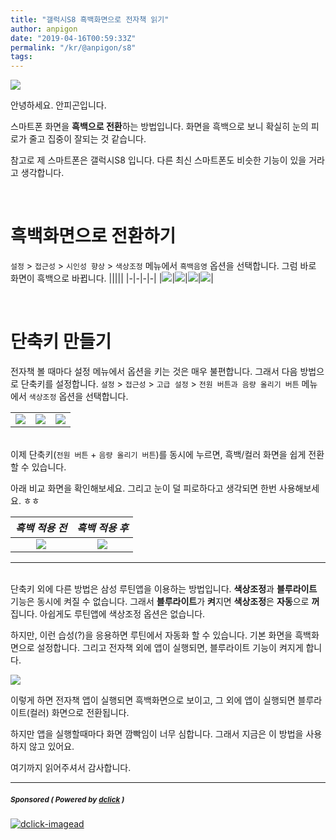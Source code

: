 ```yaml
---
title: "갤럭시S8 흑백화면으로 전자책 읽기"
author: anpigon
date: "2019-04-16T00:59:33Z"
permalink: "/kr/@anpigon/s8"
tags:
---
```

![](https://cdn.steemitimages.com/600x0/https://files.steempeak.com/file/steempeak/anpigon/YtmWxsB2-11.jpg)

안녕하세요. 안피곤입니다.

스마트폰 화면을 **흑백으로 전환**하는 방법입니다.
화면을 흑백으로 보니 확실히 눈의 피로가 줄고 집중이 잘되는 것 같습니다.

참고로 제 스마트폰은 갤럭시S8 입니다. 
다른 최신 스마트폰도 비슷한 기능이 있을 거라고 생각합니다.

<br>

# 흑백화면으로 전환하기
`설정` > `접근성` > `시인성 향상` > `색상조정` 메뉴에서 `흑백음영` 옵션을 선택합니다. 
그럼 바로 화면이 흑백으로 바뀝니다.
|||||
|-|-|-|-|
|![](https://cdn.steemitimages.com/200x0/https://files.steempeak.com/file/steempeak/anpigon/bKtrhZBl-1.jpg)|![](https://cdn.steemitimages.com/200x0/https://files.steempeak.com/file/steempeak/anpigon/sm6MWzLJ-2.jpg)|![](https://cdn.steemitimages.com/200x0/https://files.steempeak.com/file/steempeak/anpigon/aWfcsxoE-3.jpg)|![](https://cdn.steemitimages.com/200x0/https://files.steempeak.com/file/steempeak/anpigon/qiCKkH9X-4.jpg)|

<br>

# 단축키 만들기
전자책 볼 때마다 설정 메뉴에서 옵션을 키는 것은 매우 불편합니다. 그래서 다음 방법으로 단축키를 설정합니다.
`설정` > `접근성` > `고급 설정` > `전원 버튼과 음량 올리기 버튼` 메뉴에서 `색상조정` 옵션을 선택합니다.

||||
|-|-|-|
|![](https://cdn.steemitimages.com/200x0/https://files.steempeak.com/file/steempeak/anpigon/MwcOqgbF-5.jpg)|![](https://cdn.steemitimages.com/200x0/https://files.steempeak.com/file/steempeak/anpigon/eULunk6I-6.jpg)|![](https://cdn.steemitimages.com/200x0/https://files.steempeak.com/file/steempeak/anpigon/N86drVci-7.jpg)|

<br>이제 단축키(`전원 버튼` + `음량 올리기 버튼`)를 동시에 누르면, 흑백/컬러 화면을 쉽게 전환할 수 있습니다.

아래 비교 화면을 확인해보세요. 
그리고 눈이 덜 피로하다고 생각되면 한번 사용해보세요. ㅎㅎ

|<center>*흑백 적용 전*</center>|<center>*흑백 적용 후*</center>|
|-|-|
|<center>![](https://cdn.steemitimages.com/300x0/https://files.steempeak.com/file/steempeak/anpigon/zOeTZ2HM-Screenshot_20190415-124918_20.jpg)</center>|<center>![](https://cdn.steemitimages.com/300x0/https://files.steempeak.com/file/steempeak/anpigon/Wx88Csn8-Screenshot_20190415-124924_20.jpg)</center>|


___

<br>단축키 외에 다른 방법은 삼성 루틴앱을 이용하는 방법입니다.
**색상조정**과 **블루라이트** 기능은 동시에 켜질 수 없습니다. 
그래서 **블루라이트**가 **켜**지면 **색상조정**은 **자동**으로 **꺼**집니다. 
아쉽게도 루틴앱에 색상조정 옵션은 없습니다.

하지만, 이런 습성(?)을 응용하면 루틴에서 자동화 할 수 있습니다. 
기본 화면을 흑백화면으로 설정합니다.
그리고 전자책 외에 앱이 실행되면, 블루라이트 기능이 켜지게 합니다.

![](https://cdn.steemitimages.com/500x0/https://files.steempeak.com/file/steempeak/anpigon/aa6JvOYy-collage.png)

이렇게 하면 전자책 앱이 실행되면 흑백화면으로 보이고, 
그 외에 앱이 실행되면 블루라이트(컬러) 화면으로 전환됩니다.

하지만 앱을 실행할때마다 화면 깜빡임이 너무 심합니다.
그래서 지금은 이 방법을 사용하지 않고 있어요.

여기까지 읽어주셔서 감사합니다.


---

#####  <sub> **Sponsored ( Powered by [dclick](https://www.dclick.io) )** </sub>
[![dclick-imagead](https://s3.ap-northeast-2.amazonaws.com/dclick/image/msowner2/1555565468647.jpg)](https://api.dclick.io/v1/c?x=eyJhbGciOiJIUzI1NiIsInR5cCI6IkpXVCJ9.eyJjIjoiYW5waWdvbiIsInMiOiJzOCIsImEiOlsiaS0yMTYiXSwidXJsIjoiaHR0cDovL2JpdC5seS9tb29uU1RFRU1fS1IyIiwiaWF0IjoxNTU1NTk2MTU0LCJleHAiOjE4NzA5NTYxNTR9.coH-wTkYyGKbEKi8S-XWF55P2fWhThHTyaYWDhppJwo)